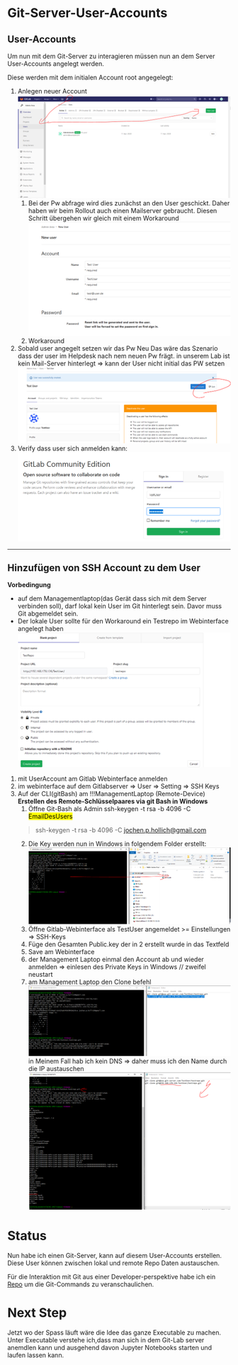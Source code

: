 # Git-Server-User-Accounts

## User-Accounts

Um nun mit dem Git-Server zu interagieren müssen nun an dem Server User-Accounts angelegt werden.

Diese werden mit dem initialen Account root angegelegt:

1. Anlegen neuer Account
![](imgs/2020-04-11-11-40-41.png)
   1. Bei der Pw abfrage wird dies zunächst an den User geschickt. Daher haben wir beim Rollout auch einen Mailserver gebraucht. Diesen Schritt übergehen wir gleich mit einem Workaround
   ![](imgs/2020-04-11-11-41-25.png)
   2. Workaround
2. Sobald user angegelt setzen wir das Pw Neu
   Das wäre das Szenario dass der user im Helpdesk nach nem neuen Pw frägt. in unserem Lab ist kein Mail-Server hinterlegt => kann der User nicht initial das PW setzen
   ![](imgs/2020-04-11-11-43-53.png)
3. Verify dass user sich anmelden kann:
   ![](imgs/2020-04-11-11-45-25.png)
----
## Hinzufügen von SSH Account zu dem User
**Vorbedingung**<br>
* auf dem Managementlaptop(das Gerät dass sich mit dem Server verbinden soll), darf lokal kein User im Git hinterlegt sein. Davor muss Git abgemeldet sein. 
* Der lokale User sollte für den Workaround ein Testrepo im Webinterface angelegt haben
![](imgs/2020-04-11-12-01-22.png)
  
1. mit UserAccount am Gitlab Webinterface anmelden 
2. im webinterface auf dem Gitlabserver => User => Setting => SSH Keys
3. Auf der CLI(gitBash) am !!!ManagementLaptop (Remote-Device)
   **Erstellen des Remote-Schlüsselpaares via git Bash in Windows**
   1. Öffne Git-Bash als Admin
   ssh-keygen -t rsa -b 4096 -C <mark>EmailDesUsers</mark>
   > ssh-keygen -t rsa -b 4096 -C jochen.p.hollich@gmail.com
   2. Die Key werden nun in Windows in folgendem Folder erstellt:
   ![](imgs/2020-04-11-12-05-11.png)
    3. Öffne Gitlab-Webinterface als TestUser angemeldet >= Einstellungen => SSH-Keys
    4. Füge den Gesamten Public.key der in 2 erstellt wurde in das Textfeld
    5. Save am Webinterface
    6. der Management Laptop einmal den Account ab und wieder anmelden => einlesen des Private Keys in Windows // zweifel neustart
    7. am Management Laptop den Clone befehl
    ![](imgs/2020-04-11-12-09-36.png)
    in Meinem Fall hab ich kein DNS => daher muss ich den Name durch die IP austauschen
    ![](imgs/2020-04-11-12-11-08.png)


# Status
Nun habe ich einen Git-Server, kann auf diesem User-Accounts erstellen. Diese User können zwischen lokal und remote Repo Daten austauschen. 

Für die Interaktion mit Git aus einer Developer-perspektive habe ich ein [Repo](https://github.com/JHC90/GIT-Commands) um die Git-Commands zu veranschaulichen. 

# Next Step
Jetzt wo der Spass läuft wäre die Idee das ganze Executable zu machen. Unter Executable verstehe ich,dass man sich in dem Git-Lab server anemdlen kann und ausgehend davon Jupyter Notebooks starten und laufen lassen kann. 

